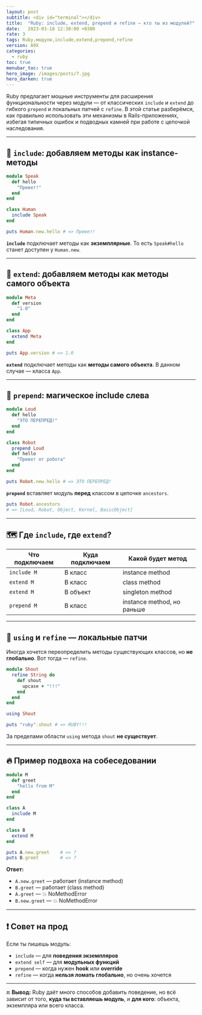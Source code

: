 ```yaml
---
layout: post
subtitle: <div id="terminal"></div>
title:  "Ruby: include, extend, prepend и refine — кто ты из модулей?"
date:   2023-03-18 12:30:00 +0300
rate: 3
tags: Ruby,модули,include,extend,prepend,refine
version: A9X
categories:
  - ruby
toc: true
menubar_toc: true
hero_image: /images/posts/7.jpg
hero_darken: true
---
```

Ruby предлагает мощные инструменты для расширения функциональности через модули — от классических `include` и `extend` до гибкого `prepend` и локальных патчей с `refine`. В этой статье разберёмся, как правильно использовать эти механизмы в Rails-приложениях, избегая типичных ошибок и подводных камней при работе с цепочкой наследования.

---

## 🧩 `include`: добавляем методы как instance-методы

```ruby
module Speak
  def hello
    "Привет!"
  end
end

class Human
  include Speak
end

puts Human.new.hello # => Привет!
````

**`include`** подключает методы как **экземплярные**.
То есть `Speak#hello` станет доступен у `Human.new`.

---

## 🧠 `extend`: добавляем методы как методы самого объекта

```ruby
module Meta
  def version
    "1.0"
  end
end

class App
  extend Meta
end

puts App.version # => 1.0
```

**`extend`** подключает методы как **методы самого объекта**.
В данном случае — класса `App`.

---

## 🔄 `prepend`: магическое include слева

```ruby
module Loud
  def hello
    "ЭТО ПЕРЕПРЕД!"
  end
end

class Robot
  prepend Loud
  def hello
    "Привет от робота"
  end
end

puts Robot.new.hello # => ЭТО ПЕРЕПРЕД!
```

**`prepend`** вставляет модуль **перед** классом в цепочке `ancestors`.

```ruby
puts Robot.ancestors
# => [Loud, Robot, Object, Kernel, BasicObject]
```

---

## 🗺️ Где `include`, где `extend`?

| Что подключаем | Куда подключаем | Какой будет метод          |
| -------------- | --------------- | -------------------------- |
| `include M`    | В класс         | instance method            |
| `extend M`     | В класс         | class method               |
| `extend M`     | В объект        | singleton method           |
| `prepend M`    | В класс         | instance method, но раньше |

---

## 🤯 `using` и `refine` — локальные патчи

Иногда хочется переопределить методы существующих классов, но **не глобально**. Вот тогда — `refine`.

```ruby
module Shout
  refine String do
    def shout
      upcase + "!!!"
    end
  end
end

using Shout

puts "ruby".shout # => RUBY!!!
```

За пределами области `using` метода `shout` **не существует**.

---

## 🔥 Пример подвоха на собеседовании

```ruby
module M
  def greet
    "hello from M"
  end
end

class A
  include M
end

class B
  extend M
end

puts A.new.greet    # => ?
puts B.greet        # => ?
```

**Ответ:**

* `A.new.greet` — работает (instance method)
* `B.greet` — работает (class method)
* `A.greet` — 💥 NoMethodError
* `B.new.greet` — 💥 NoMethodError

---

## ❗ Совет на прод

Если ты пишешь модуль:

* `include` — для **поведения экземпляров**
* `extend self` — для **модульных функций**
* `prepend` — когда нужен **hook** или **override**
* `refine` — когда **нельзя ломать глобально**, но очень хочется

---

🔚 **Вывод:**
Ruby даёт много способов добавить поведение, но всё зависит от того, **куда ты вставляешь модуль**, и **для кого**: объекта, экземпляра или всего класса.
